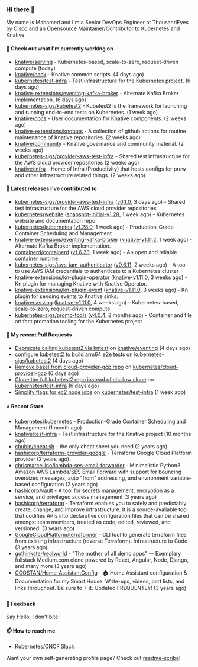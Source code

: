### Hi there 👋

My name is Mahamed and I'm a Senior DevOps Engineer at ThousandEyes by Cisco and an Opensource Maintainer/Contributor to Kubernetes and Knative.

#### 👷 Check out what I'm currently working on

- [knative/serving](https://github.com/knative/serving) - Kubernetes-based, scale-to-zero, request-driven compute (today)
- [knative/hack](https://github.com/knative/hack) - Knative common scripts. (4 days ago)
- [kubernetes/test-infra](https://github.com/kubernetes/test-infra) - Test infrastructure for the Kubernetes project. (6 days ago)
- [knative-extensions/eventing-kafka-broker](https://github.com/knative-extensions/eventing-kafka-broker) - Alternate Kafka Broker implementation. (6 days ago)
- [kubernetes-sigs/kubetest2](https://github.com/kubernetes-sigs/kubetest2) - Kubetest2 is the framework for launching and running end-to-end tests on Kubernetes. (1 week ago)
- [knative/docs](https://github.com/knative/docs) - User documentation for Knative components. (2 weeks ago)
- [knative-extensions/knobots](https://github.com/knative-extensions/knobots) - A collection of github actions for routine maintenance of Knative repositories. (2 weeks ago)
- [knative/community](https://github.com/knative/community) - Knative governance and community material. (2 weeks ago)
- [kubernetes-sigs/provider-aws-test-infra](https://github.com/kubernetes-sigs/provider-aws-test-infra) - Shared test infrastructure for the AWS cloud provider repositories (2 weeks ago)
- [knative/infra](https://github.com/knative/infra) - Home of Infra (Productivity) that hosts configs for prow and other infrastructure related things. (2 weeks ago)

#### 🔭 Latest releases I've contributed to

- [kubernetes-sigs/provider-aws-test-infra](https://github.com/kubernetes-sigs/provider-aws-test-infra) ([v0.1.0](https://github.com/kubernetes-sigs/provider-aws-test-infra/releases/tag/v0.1.0), 3 days ago) - Shared test infrastructure for the AWS cloud provider repositories
- [kubernetes/website](https://github.com/kubernetes/website) ([snapshot-initial-v1.28](https://github.com/kubernetes/website/releases/tag/snapshot-initial-v1.28), 1 week ago) - Kubernetes website and documentation repo: 
- [kubernetes/kubernetes](https://github.com/kubernetes/kubernetes) ([v1.28.0](https://github.com/kubernetes/kubernetes/releases/tag/v1.28.0), 1 week ago) - Production-Grade Container Scheduling and Management
- [knative-extensions/eventing-kafka-broker](https://github.com/knative-extensions/eventing-kafka-broker) ([knative-v1.11.2](https://github.com/knative-extensions/eventing-kafka-broker/releases/tag/knative-v1.11.2), 1 week ago) - Alternate Kafka Broker implementation.
- [containerd/containerd](https://github.com/containerd/containerd) ([v1.6.23](https://github.com/containerd/containerd/releases/tag/v1.6.23), 1 week ago) - An open and reliable container runtime
- [kubernetes-sigs/aws-iam-authenticator](https://github.com/kubernetes-sigs/aws-iam-authenticator) ([v0.6.11](https://github.com/kubernetes-sigs/aws-iam-authenticator/releases/tag/v0.6.11), 2 weeks ago) - A tool to use AWS IAM credentials to authenticate to a Kubernetes cluster
- [knative-extensions/kn-plugin-operator](https://github.com/knative-extensions/kn-plugin-operator) ([knative-v1.11.0](https://github.com/knative-extensions/kn-plugin-operator/releases/tag/knative-v1.11.0), 3 weeks ago) - Kn plugin for managing Knative with Knative Operator.
- [knative-extensions/kn-plugin-event](https://github.com/knative-extensions/kn-plugin-event) ([knative-v1.11.0](https://github.com/knative-extensions/kn-plugin-event/releases/tag/knative-v1.11.0), 3 weeks ago) - Kn plugin for sending events to Knative sinks.
- [knative/serving](https://github.com/knative/serving) ([knative-v1.11.0](https://github.com/knative/serving/releases/tag/knative-v1.11.0), 4 weeks ago) - Kubernetes-based, scale-to-zero, request-driven compute
- [kubernetes-sigs/promo-tools](https://github.com/kubernetes-sigs/promo-tools) ([v4.0.4](https://github.com/kubernetes-sigs/promo-tools/releases/tag/v4.0.4), 2 months ago) - Container and file artifact promotion tooling for the Kubernetes project

#### 🔨 My recent Pull Requests

- [Deprecate calling kubetest2 via kntest](https://github.com/knative/eventing/pull/7191) on [knative/eventing](https://github.com/knative/eventing) (4 days ago)
- [configure kubetest2 to build arm64 e2e tests](https://github.com/kubernetes-sigs/kubetest2/pull/240) on [kubernetes-sigs/kubetest2](https://github.com/kubernetes-sigs/kubetest2) (4 days ago)
- [Remove bazel from cloud-provider-gcp repo](https://github.com/kubernetes/cloud-provider-gcp/pull/590) on [kubernetes/cloud-provider-gcp](https://github.com/kubernetes/cloud-provider-gcp) (6 days ago)
- [Clone the full kubetest2 repo instead of shallow clone](https://github.com/kubernetes/test-infra/pull/30396) on [kubernetes/test-infra](https://github.com/kubernetes/test-infra) (6 days ago)
- [Simplify flags for ec2 node jobs](https://github.com/kubernetes/test-infra/pull/30385) on [kubernetes/test-infra](https://github.com/kubernetes/test-infra) (1 week ago)

#### ⭐ Recent Stars

- [kubernetes/kubernetes](https://github.com/kubernetes/kubernetes) - Production-Grade Container Scheduling and Management (1 month ago)
- [knative/test-infra](https://github.com/knative/test-infra) - Test infrastructure for the Knative project (10 months ago)
- [chubin/cheat.sh](https://github.com/chubin/cheat.sh) - the only cheat sheet you need (2 years ago)
- [hashicorp/terraform-provider-google](https://github.com/hashicorp/terraform-provider-google) - Terraform Google Cloud Platform provider (2 years ago)
- [chrismarcellino/lambda-ses-email-forwarder](https://github.com/chrismarcellino/lambda-ses-email-forwarder) - Minimalistic Python3 Amazon AWS Lambda/SES Email Forward with support for bouncing oversized messages, auto &#34;from&#34; addressing, and environment variable-based configuration (2 years ago)
- [hashicorp/vault](https://github.com/hashicorp/vault) - A tool for secrets management, encryption as a service, and privileged access management (3 years ago)
- [hashicorp/terraform](https://github.com/hashicorp/terraform) - Terraform enables you to safely and predictably create, change, and improve infrastructure. It is a source-available tool that codifies APIs into declarative configuration files that can be shared amongst team members, treated as code, edited, reviewed, and versioned. (3 years ago)
- [GoogleCloudPlatform/terraformer](https://github.com/GoogleCloudPlatform/terraformer) - CLI tool to generate terraform files from existing infrastructure (reverse Terraform). Infrastructure to Code (3 years ago)
- [gothinkster/realworld](https://github.com/gothinkster/realworld) - &#34;The mother of all demo apps&#34; — Exemplary fullstack Medium.com clone powered by React, Angular, Node, Django, and many more (3 years ago)
- [CCOSTAN/Home-AssistantConfig](https://github.com/CCOSTAN/Home-AssistantConfig) - :house: Home Assistant configuration &amp; Documentation for my Smart House.  Write-ups, videos, part lists, and links throughout. Be sure to :star: it. Updated FREQUENTLY! (3 years ago)

#### 💬 Feedback

Say Hello, I don't bite!

#### 📫 How to reach me

- Kubernetes/CNCF Slack

Want your own self-generating profile page? Check out [readme-scribe](https://github.com/muesli/readme-scribe)!


